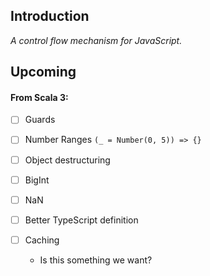 ## Introduction

_A control flow mechanism for JavaScript._

## Upcoming

#### From Scala 3:

- [ ] Guards
- [ ] Number Ranges `(_ = Number(0, 5)) => {}`

- [ ] Object destructuring
- [ ] BigInt
- [ ] NaN


- [ ] Better TypeScript definition
- [ ] Caching
  - Is this something we want?
